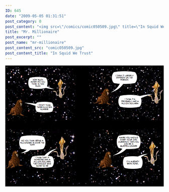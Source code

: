 ```yaml
---
ID: 645
date: "2009-05-05 01:31:51"
post_category: 0
post_content: "<img src=\"/comics/comic050509.jpg\" title=\"In Squid We Trust\" />"
title: "Mr. Millionaire"
post_excerpt: ""
post_name: "mr-millionaire"
post_content_src: "comic050509.jpg"
post_content_title: "In Squid We Trust"
---
```



[![In Squid We Trust](/comics-hi-res/comic050509.jpg)](/comics-hi-res/comic050509.jpg "In Squid We Trust")

